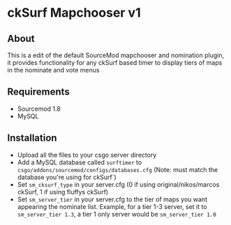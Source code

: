 # ckSurf Mapchooser v1

## About

This is a edit of the default SourceMod mapchooser and nomination plugin, it provides functionality for any ckSurf based timer to display tiers of maps in the nominate and vote menus 

## Requirements

* Sourcemod 1.8
* MySQL

## Installation

* Upload all the files to your csgo server directory
* Add a MySQL database called `surftimer` to `csgo/addons/sourcemod/configs/databases.cfg` (Note: must match the database you're using for ckSurf`)
* Set `sm_cksurf_type` in your server.cfg (0 if using original/nikos/marcos ckSurf, 1 if using fluffys ckSurf)
* Set `sm_server_tier` in your server.cfg to the tier of maps you want appearing the nominate list. Example, for a tier 1-3 server, set it to `sm_server_tier 1.3`, a tier 1 only server would be `sm_server_tier 1.0`
